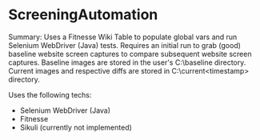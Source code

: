# ScreeningAutomation
Summary:
Uses a Fitnesse Wiki Table to populate global vars and run Selenium WebDriver (Java) tests.
Requires an initial run to grab (good) baseline website screen captures to compare subsequent website screen captures.
Baseline images are stored in the user's C:\baseline directory.
Current images and respective diffs are stored in C:\current\<timestamp> directory.

Uses the following techs:
* Selenium WebDriver (Java)
* Fitnesse
* Sikuli (currently not implemented)
